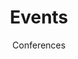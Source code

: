 ---
title: Events
subtitle: Conferences
icon: fa-solid fa-calendar-days
order: 6
in_shortcuts: true
order_shortcuts: 6
is_separator: true
---